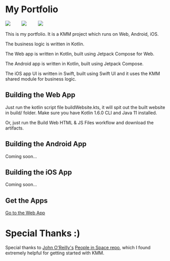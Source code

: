 # My Portfolio

<p align="center">

![](https://github.com/amanshuraikwar/amanshuraikwar.github.io/actions/workflows/main.yml/badge.svg?branch=trunk)
&nbsp; &nbsp; &nbsp; &nbsp;
![](https://github.com/amanshuraikwar/amanshuraikwar.github.io/actions/workflows/build-web-html-js.yml/badge.svg)
&nbsp; &nbsp; &nbsp; &nbsp;
![](https://github.com/amanshuraikwar/amanshuraikwar.github.io/actions/workflows/theme-data-tests.yml/badge.svg)
</p>





This is my portfolio. It is a KMM project which runs on Web, Android, iOS.

The business logic is written in Kotlin.

The Web app is written in Kotlin, built using Jetpack Compose for Web.

The Android app is written in Kotlin, built using Jetpack Compose.

The iOS app UI is written in Swift, built using Swift UI and it uses the KMM shared module for business logic.

## Building the Web App

Just run the kotlin script file buildWebsite.kts, it will spit out the built website in build/ folder. Make sure you have Kotlin 1.6.0 CLI and Java 11 installed.

Or, just run the Build Web HTML & JS Files workflow and download the artifacts.

## Building the Android App

Coming soon...

## Building the iOS App

Coming soon...

## Get the Apps

[Go to the Web App](https://amanshuraikwar.github.io)

# Special Thanks :)
Special thanks to [John O'Reilly's](https://github.com/joreilly) [People in Space repo](https://github.com/joreilly/PeopleInSpace), which I found extremely helpful for getting started with KMM.
